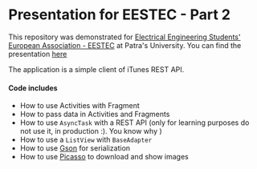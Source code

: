 # Presentation for EESTEC - Part 2

This repository was demonstrated for [Electrical Engineering Students' European Association - EESTEC](https://eestec.net/) at Patra's University. You can find
the presentation [here](http://prezi.com/priswjdtsqj5/?utm_campaign=share&utm_medium=copy&rc=ex0share) 

The application is a simple client of iTunes REST API.

#### Code includes
- How to use Activities with Fragment
- How to pass data in Activities and Fragments
- How to use ```AsyncTask``` with a REST API (only for learning purposes do not use it, in production :). You know why )
- How to use a ```ListView``` with ```BaseAdapter```
- How to use [Gson](https://github.com/google/gson) for serialization
- How to use [Picasso](http://square.github.io/picasso/) to download and show images

 
